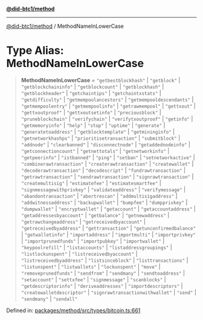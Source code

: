 [**@did-btc1/method**](../README.md)

***

[@did-btc1/method](../globals.md) / MethodNameInLowerCase

# Type Alias: MethodNameInLowerCase

> **MethodNameInLowerCase** = `"getbestblockhash"` \| `"getblock"` \| `"getblockchaininfo"` \| `"getblockcount"` \| `"getblockhash"` \| `"getblockheader"` \| `"getchaintips"` \| `"getchaintxstats"` \| `"getdifficulty"` \| `"getmempoolancestors"` \| `"getmempooldescendants"` \| `"getmempoolentry"` \| `"getmempoolinfo"` \| `"getrawmempool"` \| `"gettxout"` \| `"gettxoutproof"` \| `"gettxoutsetinfo"` \| `"preciousblock"` \| `"pruneblockchain"` \| `"verifychain"` \| `"verifytxoutproof"` \| `"getinfo"` \| `"getmemoryinfo"` \| `"help"` \| `"stop"` \| `"uptime"` \| `"generate"` \| `"generatetoaddress"` \| `"getblocktemplate"` \| `"getmininginfo"` \| `"getnetworkhashps"` \| `"prioritisetransaction"` \| `"submitblock"` \| `"addnode"` \| `"clearbanned"` \| `"disconnectnode"` \| `"getaddednodeinfo"` \| `"getconnectioncount"` \| `"getnettotals"` \| `"getnetworkinfo"` \| `"getpeerinfo"` \| `"istbanned"` \| `"ping"` \| `"setban"` \| `"setnetworkactive"` \| `"combinerawtransaction"` \| `"createrawtransaction"` \| `"createwallet"` \| `"decoderawtransaction"` \| `"decodescript"` \| `"fundrawtransaction"` \| `"getrawtransaction"` \| `"sendrawtransaction"` \| `"signrawtransaction"` \| `"createmultisig"` \| `"estimatefee"` \| `"estimatesmartfee"` \| `"signmessagewithprivkey"` \| `"validateaddress"` \| `"verifymessage"` \| `"abandontransaction"` \| `"abortrescan"` \| `"addmultisigaddress"` \| `"addwitnessaddress"` \| `"backupwallet"` \| `"bumpfee"` \| `"dumpprivkey"` \| `"dumpwallet"` \| `"encryptwallet"` \| `"getaccount"` \| `"getaccountaddress"` \| `"getaddressesbyaccount"` \| `"getbalance"` \| `"getnewaddress"` \| `"getrawchangeaddress"` \| `"getreceivedbyaccount"` \| `"getreceivedbyaddress"` \| `"gettransaction"` \| `"getunconfirmedbalance"` \| `"getwalletinfo"` \| `"importaddress"` \| `"importmulti"` \| `"importprivkey"` \| `"importprunedfunds"` \| `"importpubkey"` \| `"importwallet"` \| `"keypoolrefill"` \| `"listaccounts"` \| `"listaddressgroupings"` \| `"listlockunspent"` \| `"listreceivedbyaccount"` \| `"listreceivedbyaddress"` \| `"listsinceblock"` \| `"listtransactions"` \| `"listunspent"` \| `"listwallets"` \| `"lockunspent"` \| `"move"` \| `"removeprunedfunds"` \| `"sendfrom"` \| `"sendmany"` \| `"sendtoaddress"` \| `"setaccount"` \| `"settxfee"` \| `"signmessage"` \| `"scanblocks"` \| `"getdescriptorinfo"` \| `"deriveaddresses"` \| `"importdescriptors"` \| `"createwalletdescriptor"` \| `"signrawtransactionwithwallet"` \| `"send"` \| `"sendmany"` \| `"sendall"`

Defined in: [packages/method/src/types/bitcoin.ts:661](https://github.com/dcdpr/did-btc1-js/blob/751aedd75738c26882a2149e644ae32b9e424707/packages/method/src/types/bitcoin.ts#L661)
